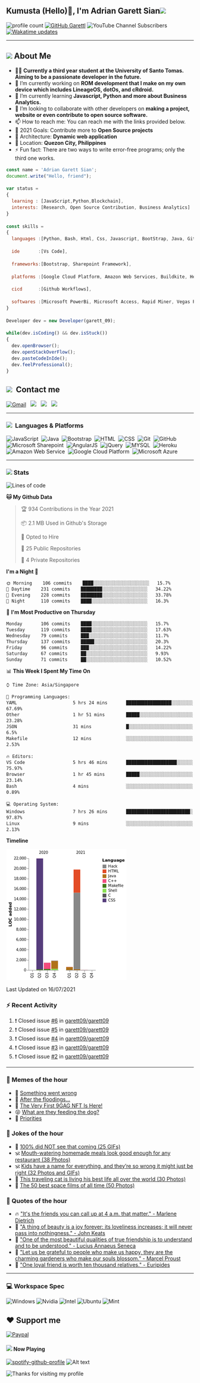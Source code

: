 <h2> Kumusta (Hello)🙏, I'm Adrian Garett Sian<img src="https://media.giphy.com/media/12oufCB0MyZ1Go/giphy.gif" width="50"></h2>

![profile count](https://komarev.com/ghpvc/?username=garett09&color=red)
[![GitHub Garettl](https://img.shields.io/github/followers/garett09?label=follow&style=social)](https://github.com/garett09)
![YouTube Channel Subscribers](https://img.shields.io/youtube/channel/subscribers/UChAoCAh1jVTaMz0Sc61X5Xw?style=social)
[![Wakatime updates](https://github.com/garett09/garett09/actions/workflows/update-commits.yml/badge.svg?branch=main)](https://github.com/garett09/garett09/actions/workflows/update-commits.yml)

---

## <img src="https://media.giphy.com/media/fTsZNbPQxJWtor2LXE/giphy.gif"  width="30">&nbsp;About Me
-   👩‍💻  **Currently a third year student at the University of Santo Tomas. Aiming to be a passionate developer in the future.**
-   🔭  I’m currently working on  **ROM development that I make on my own device which includes LineageOS, dotOs, and cRdroid.**
-   🌱  I’m currently learning **Javascript, Python and more about Business Analytics.**
-   👯  I’m looking to collaborate with other developers on **making a project, website or even contribute to open source software.**
-   📫  How to reach me: You can reach me with the links provided below. 
-   🥅  2021 Goals: Contribute more to **Open Source projects**
-   👷  Architecture: **Dynamic web application**
-   📍   Location: **Quezon City, Philippines** 
-   ⚡  Fun fact: There are two ways to write error-free programs; only the third one works.

```javascript
const name = 'Adrian Garett Sian';
document.write("Hello, friend");

var status = 
{ 
  learning : [JavaScript,Python,Blockchain],
  interests: [Research, Open Source Contribution, Business Analytics]
}

const skills = 
{
  languages :[Python, Bash, Html, Css, Javascript, BootStrap, Java, Git, Markdown, AngularJs, AccessSQL, MySQL],
  
  ide       :[Vs Code],
  
  frameworks:[Bootstrap, Sharepoint Framework],
  
  platforms :[Google Cloud Platform, Amazon Web Services, Buildkite, Heroku, Microsoft Sharepoint],
  
  cicd      :[Github Workflows],

  softwares :[Microsoft PowerBi, Microsoft Access, Rapid Miner, Vegas Pro]
}

Developer dev = new Developer(garett_09);

while(dev.isCoding() && dev.isStuck())  
{
  dev.openBrowser();
  dev.openStackOverFlow();
  dev.pasteCodeInIde();
  dev.feelProfessional();
}
```

## <img src="https://media.giphy.com/media/c5vDr1rkcbcrBwG9SX/giphy.gif" width="30">&nbsp; Contact me

<a href="mailto:adriansian@gmail.com"><img alt="Gmail" src="https://img.shields.io/badge/Gmail-D14836?style=for-the-badge&logo=gmail&logoColor=white" /></a> &nbsp;
<a href="https://instagram.com/adriansian"><img src="https://img.shields.io/badge/@adriansian_-E4405F?style=for-the-badge&logo=instagram&logoColor=white"/></a> &nbsp;
<a href="https://t.me/garett_09"><img src="https://img.shields.io/badge/@garett_09_-2CA5E0?style=for-the-badge&logo=telegram&logoColor=white"/></a> &nbsp;
<a href="https://www.linkedin.com/in/adrian-garett-sian-766775159/"><img src="https://img.shields.io/badge/-Adrian%20Garett%20Sian-blue?style=flat-square&logo=Linkedin&logoColor=white&link=https://www.linkedin.com/in/adrian-garett-sian-766775159/"/></a> &nbsp;

---

###  <img src="https://media.giphy.com/media/WUlplcMpOCEmTGBtBW/giphy.gif" width="30"> &nbsp;Languages & Platforms

![JavaScript](https://img.shields.io/badge/JavaScript-F7DF1E?style=for-the-badge&logo=javascript&logoColor=black)&nbsp;
![Java](https://img.shields.io/badge/Java-ED8B00?style=for-the-badge&logo=java&logoColor=white)&nbsp;
![Bootstrap](https://img.shields.io/badge/Bootstrap-563D7C?style=for-the-badge&logo=bootstrap&logoColor=white)&nbsp;
![HTML](https://img.shields.io/badge/HTML5-E34F26?style=for-the-badge&logo=html5&logoColor=white)&nbsp;
![CSS](https://img.shields.io/badge/CSS3-1572B6?style=for-the-badge&logo=css3&logoColor=white)&nbsp;
![Git](https://img.shields.io/badge/git-%23F05033.svg?style=for-the-badge&logo=git&logoColor=white)&nbsp;
![GitHub](https://img.shields.io/badge/GitHub-100000?style=for-the-badge&logo=github&logoColor=white)&nbsp;
![Microsoft Sharepoint](https://img.shields.io/badge/Microsoft_SharePoint-0078D4?style=for-the-badge&logo=microsoft-sharepoint&logoColor=white)&nbsp;
![AngularJS](https://img.shields.io/badge/AngularJS-E23237?style=for-the-badge&logo=angularjs&logoColor=white)&nbsp;
![jQuery](https://img.shields.io/badge/jQuery-0769AD?style=for-the-badge&logo=jquery&logoColor=white)&nbsp;
![MYSQL](https://img.shields.io/badge/MySQL-00000F?style=for-the-badge&logo=mysql&logoColor=white)&nbsp;
![Heroku](https://img.shields.io/badge/Heroku-430098?style=for-the-badge&logo=heroku&logoColor=white)&nbsp;
![Amazon Web Service](https://img.shields.io/badge/Amazon_AWS-232F3E?style=for-the-badge&logo=amazon-aws&logoColor=white)&nbsp;
![Google Cloud Platform](https://img.shields.io/badge/Google_Cloud-4285F4?style=for-the-badge&logo=google-cloud&logoColor=white)&nbsp;
![Microsoft Azure](https://img.shields.io/badge/Microsoft_Azure-0089D6?style=for-the-badge&logo=microsoft-azure&logoColor=white)&nbsp;

---

### <img src="https://media.giphy.com/media/l378c04F2fjeZ7vH2/giphy.gif" width="30">&nbsp;Stats


<!--START_SECTION:waka-->
![Lines of code](https://img.shields.io/badge/From%20Hello%20World%20I%27ve%20Written-45704%20lines%20of%20code-blue)

**🐱 My Github Data** 

> 🏆 934 Contributions in the Year 2021
 > 
> 📦 2.1 MB Used in Github's Storage 
 > 
> 💼 Opted to Hire
 > 
> 📜 25 Public Repositories 
 > 
> 🔑 4 Private Repositories  
 > 
**I'm a Night 🦉** 

```text
🌞 Morning    106 commits    ████░░░░░░░░░░░░░░░░░░░░░   15.7% 
🌆 Daytime    231 commits    ████████░░░░░░░░░░░░░░░░░   34.22% 
🌃 Evening    228 commits    ████████░░░░░░░░░░░░░░░░░   33.78% 
🌙 Night      110 commits    ████░░░░░░░░░░░░░░░░░░░░░   16.3%

```
📅 **I'm Most Productive on Thursday** 

```text
Monday       106 commits    ████░░░░░░░░░░░░░░░░░░░░░   15.7% 
Tuesday      119 commits    ████░░░░░░░░░░░░░░░░░░░░░   17.63% 
Wednesday    79 commits     ███░░░░░░░░░░░░░░░░░░░░░░   11.7% 
Thursday     137 commits    █████░░░░░░░░░░░░░░░░░░░░   20.3% 
Friday       96 commits     ███░░░░░░░░░░░░░░░░░░░░░░   14.22% 
Saturday     67 commits     ██░░░░░░░░░░░░░░░░░░░░░░░   9.93% 
Sunday       71 commits     ██░░░░░░░░░░░░░░░░░░░░░░░   10.52%

```


📊 **This Week I Spent My Time On** 

```text
⌚︎ Time Zone: Asia/Singapore

💬 Programming Languages: 
YAML                     5 hrs 24 mins       █████████████████░░░░░░░░   67.69% 
Other                    1 hr 51 mins        █████░░░░░░░░░░░░░░░░░░░░   23.28% 
JSON                     31 mins             █░░░░░░░░░░░░░░░░░░░░░░░░   6.5% 
Makefile                 12 mins             ░░░░░░░░░░░░░░░░░░░░░░░░░   2.53%

🔥 Editors: 
VS Code                  5 hrs 46 mins       ███████████████████░░░░░░   75.97% 
Browser                  1 hr 45 mins        █████░░░░░░░░░░░░░░░░░░░░   23.14% 
Bash                     4 mins              ░░░░░░░░░░░░░░░░░░░░░░░░░   0.89%

💻 Operating System: 
Windows                  7 hrs 26 mins       ████████████████████████░   97.87% 
Linux                    9 mins              ░░░░░░░░░░░░░░░░░░░░░░░░░   2.13%

```

**Timeline**

![Chart not found](https://raw.githubusercontent.com/garett09/garett09/main/charts/bar_graph.png) 


 Last Updated on 16/07/2021
<!--END_SECTION:waka-->


### :zap: Recent Activity

<!--START_SECTION:activity-->
1. ❗️ Closed issue [#6](https://github.com/garett09/garett09/issues/6) in [garett09/garett09](https://github.com/garett09/garett09)
2. ❗️ Closed issue [#5](https://github.com/garett09/garett09/issues/5) in [garett09/garett09](https://github.com/garett09/garett09)
3. ❗️ Closed issue [#4](https://github.com/garett09/garett09/issues/4) in [garett09/garett09](https://github.com/garett09/garett09)
4. ❗️ Closed issue [#3](https://github.com/garett09/garett09/issues/3) in [garett09/garett09](https://github.com/garett09/garett09)
5. ❗️ Closed issue [#2](https://github.com/garett09/garett09/issues/2) in [garett09/garett09](https://github.com/garett09/garett09)
<!--END_SECTION:activity-->

---

### 📣 Memes of the hour

<!-- MEMES:START -->
 - 🚖 [Something went wrong](http://9gag.com/gag/a8EXZgO)
 - 🚯 [After the floodings...](http://9gag.com/gag/aP3d5oG)
 - 🚯 [The Very First 9GAG NFT Is Here!](http://9gag.com/gag/azMDnex)
 - 😝 [What are they feeding the dog?](http://9gag.com/gag/aZ0VGrX)
 - 🚅 [Priorities](http://9gag.com/gag/abVm7np)<!-- MEMES:END -->

### 📣 Jokes of the hour

<!-- JOKES:START -->
 - 🐔 [100% did NOT see that coming (25 GIFs)](https://thechive.com/2021/07/16/100-did-not-see-that-coming-24-gifs-2/)
 - 🕉 [Mouth-watering homemade meals look good enough for any restaurant (38 Photos)](https://thechive.com/2021/07/16/mouth-watering-homemade-meals-look-good-enough-for-any-restaurant-38-photos/)
 - 🕉 [Kids have a name for everything, and they’re so wrong it might just be right (32 Photos and GIFs)](https://thechive.com/2021/07/16/kids-have-a-name-for-everything-and-theyre-so-wrong-it-might-just-be-right/)
 - 👾 [This traveling cat is living his best life all over the world (30 Photos)](https://thechive.com/2021/07/16/this-traveling-cat-is-living-his-best-life-all-over-the-world-30-photos/)
 - 🎈 [The 50 best space films of all time (50 Photos)](https://thechive.com/2021/07/16/the-50-best-space-films-of-all-time-50-photos/)<!-- JOKES:END -->

### 📣 Quotes of the hour

<!-- QUOTES:START -->
 - 🔥 ["It's the friends you can call up at 4 a.m. that matter." - Marlene Dietrich](https://www.brainyquote.com/quotes/marlene_dietrich_105242)
 - 🌮 ["A thing of beauty is a joy forever: its loveliness increases; it will never pass into nothingness." - John Keats](https://www.brainyquote.com/quotes/john_keats_109205)
 - 🌮 ["One of the most beautiful qualities of true friendship is to understand and to be understood." - Lucius Annaeus Seneca](https://www.brainyquote.com/quotes/lucius_annaeus_seneca_155059)
 - 💯 ["Let us be grateful to people who make us happy, they are the charming gardeners who make our souls blossom." - Marcel Proust](https://www.brainyquote.com/quotes/marcel_proust_105251)
 - 💫 ["One loyal friend is worth ten thousand relatives." - Euripides](https://www.brainyquote.com/quotes/euripides_149016)<!-- QUOTES:END -->

--- 
### 💻 Workspace Spec

![Windows](https://img.shields.io/badge/Windows-11-0078D6?style=for-the-badge&logo=windows&logoColor=white)
![Nvidia](https://img.shields.io/badge/NVIDIA-RTX3070-76B900?style=for-the-badge&logo=nvidia&logoColor=white)
![Intel](https://img.shields.io/badge/Intel-Core_i7_10th-0071C5?style=for-the-badge&logo=intel&logoColor=white)
![Ubuntu](https://img.shields.io/badge/Ubuntu-E95420?style=for-the-badge&logo=ubuntu&logoColor=white)
![Mint](https://img.shields.io/badge/Linux_Mint-87CF3E?style=for-the-badge&logo=linux-mint&logoColor=white)


## ❤ Support me
[![Paypal](https://img.shields.io/badge/PayPal-garett_09?style=for-the-badge&logo=paypal&logoColor=white)](https://paypal.me/garett_09)


#### <img src="https://media.giphy.com/media/vybWlRniCXzZC/giphy.gif" width="30">&nbsp;Now Playing 

 [![spotify-github-profile](https://spotify-github-profile.vercel.app/api/view?uid=garett_09&cover_image=true&theme=default)](https://spotify-github-profile.vercel.app/api/view?uid=garett_09&redirect=true)
![Alt text](https://spotify-recently-played-readme.vercel.app/api?user=garett_09&width=510)

<img height="120" alt="Thanks for visiting my profile" width="100%" src="https://github.com/dibyendu415/dibyendu415/blob/master/marquee.svg" />
